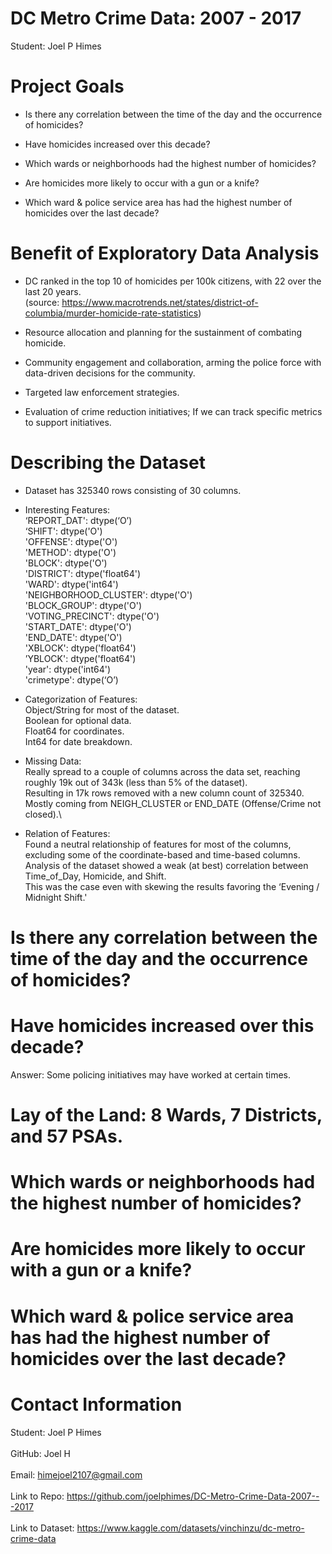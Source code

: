 # DC Metro Crime Data: 2007 - 2017
Student: Joel P Himes

# Project Goals
- Is there any correlation between the time of the day and the occurrence of homicides?

- Have homicides increased over this decade?

- Which wards or neighborhoods had the highest number of homicides?

- Are homicides more likely to occur with a gun or a knife?

- Which ward & police service area has had the highest number of homicides over the last decade?

# Benefit of Exploratory Data Analysis
- DC ranked in the top 10 of homicides per 100k citizens, with 22 over the last 20 years.\
(source: https://www.macrotrends.net/states/district-of-columbia/murder-homicide-rate-statistics)

- Resource allocation and planning for the sustainment of combating homicide.

- Community engagement and collaboration, arming the police force with data-driven decisions for the community.

- Targeted law enforcement strategies.

- Evaluation of crime reduction initiatives; If we can track specific metrics to support initiatives.

# Describing the Dataset
- Dataset has 325340 rows consisting of 30 columns.

- Interesting Features:\
  ‘REPORT_DAT': dtype(‘O’)\
  ‘SHIFT': dtype('O')\
  'OFFENSE': dtype('O')\
  'METHOD': dtype('O')\
  'BLOCK': dtype('O')\
  'DISTRICT': dtype('float64')\
  'WARD': dtype('int64')\
  'NEIGHBORHOOD_CLUSTER': dtype('O')\
  'BLOCK_GROUP': dtype('O')\
  'VOTING_PRECINCT': dtype('O')\
  'START_DATE': dtype('O')\
  'END_DATE': dtype('O')\
  'XBLOCK': dtype('float64')\
  ’YBLOCK': dtype('float64')\
  'year': dtype('int64')\
  'crimetype': dtype(‘O’)

- Categorization of Features:\
  Object/String for most of the dataset.\
  Boolean for optional data.\
  Float64 for coordinates.\
  Int64 for date breakdown.

- Missing Data:\
  Really spread to a couple of columns across the data set, reaching roughly 19k out of 343k (less than 5% of the dataset).\
  Resulting in 17k rows removed with a new column count of 325340.\
  Mostly coming from NEIGH_CLUSTER or END_DATE (Offense/Crime not closed).\

- Relation of Features:\
  Found a neutral relationship of features for most of the columns, excluding some of the coordinate-based and time-based columns.\
  Analysis of the dataset showed a weak (at best) correlation between Time_of_Day, Homicide, and Shift.\
  This was the case even with skewing the results favoring the ‘Evening / Midnight Shift.'

# Is there any correlation between the time of the day and the occurrence of homicides?


# Have homicides increased over this decade?

Answer: Some policing initiatives may have worked at certain times.

# Lay of the Land: 8 Wards, 7 Districts, and 57 PSAs.


# Which wards or neighborhoods had the highest number of homicides?


# Are homicides more likely to occur with a gun or a knife?


# Which ward & police service area has had the highest number of homicides over the last decade?


# Contact Information

Student: Joel P Himes\
\
GitHub: Joel H\
\
Email: himejoel2107@gmail.com\
\
Link to Repo: https://github.com/joelphimes/DC-Metro-Crime-Data-2007---2017 \
\
Link to Dataset: https://www.kaggle.com/datasets/vinchinzu/dc-metro-crime-data
